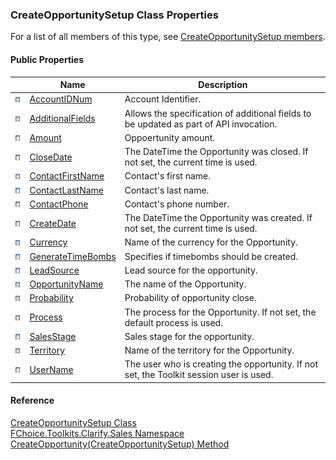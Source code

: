 ﻿### CreateOpportunitySetup Class Properties

For a list of all members of this type, see [CreateOpportunitySetup members](FChoice.Toolkits.Clarify~FChoice.Toolkits.Clarify.Sales.CreateOpportunitySetup_members.md).

#### Public Properties

|   | Name | Description |
| --- | --- | --- |
| ![Public Property](dotnetimages/publicProperty.png) | [AccountIDNum](FChoice.Toolkits.Clarify~FChoice.Toolkits.Clarify.Sales.CreateOpportunitySetup~AccountIDNum.md) | Account Identifier.   |
| ![Public Property](dotnetimages/publicProperty.png) | [AdditionalFields](FChoice.Toolkits.Clarify~FChoice.Toolkits.Clarify.Sales.CreateOpportunitySetup~AdditionalFields.md) | Allows the specification of additional fields to be updated as part of API invocation.   |
| ![Public Property](dotnetimages/publicProperty.png) | [Amount](FChoice.Toolkits.Clarify~FChoice.Toolkits.Clarify.Sales.CreateOpportunitySetup~Amount.md) | Oppoertunity amount.   |
| ![Public Property](dotnetimages/publicProperty.png) | [CloseDate](FChoice.Toolkits.Clarify~FChoice.Toolkits.Clarify.Sales.CreateOpportunitySetup~CloseDate.md) | The DateTime the Opportunity was closed. If not set, the current time is used.   |
| ![Public Property](dotnetimages/publicProperty.png) | [ContactFirstName](FChoice.Toolkits.Clarify~FChoice.Toolkits.Clarify.Sales.CreateOpportunitySetup~ContactFirstName.md) | Contact's first name.   |
| ![Public Property](dotnetimages/publicProperty.png) | [ContactLastName](FChoice.Toolkits.Clarify~FChoice.Toolkits.Clarify.Sales.CreateOpportunitySetup~ContactLastName.md) | Contact's last name.   |
| ![Public Property](dotnetimages/publicProperty.png) | [ContactPhone](FChoice.Toolkits.Clarify~FChoice.Toolkits.Clarify.Sales.CreateOpportunitySetup~ContactPhone.md) | Contact's phone number.   |
| ![Public Property](dotnetimages/publicProperty.png) | [CreateDate](FChoice.Toolkits.Clarify~FChoice.Toolkits.Clarify.Sales.CreateOpportunitySetup~CreateDate.md) | The DateTime the Opportunity was created. If not set, the current time is used.   |
| ![Public Property](dotnetimages/publicProperty.png) | [Currency](FChoice.Toolkits.Clarify~FChoice.Toolkits.Clarify.Sales.CreateOpportunitySetup~Currency.md) | Name of the currency for the Opportunity.   |
| ![Public Property](dotnetimages/publicProperty.png) | [GenerateTimeBombs](FChoice.Toolkits.Clarify~FChoice.Toolkits.Clarify.Sales.CreateOpportunitySetup~GenerateTimeBombs.md) | Specifies if timebombs should be created.   |
| ![Public Property](dotnetimages/publicProperty.png) | [LeadSource](FChoice.Toolkits.Clarify~FChoice.Toolkits.Clarify.Sales.CreateOpportunitySetup~LeadSource.md) | Lead source for the opportunity.   |
| ![Public Property](dotnetimages/publicProperty.png) | [OpportunityName](FChoice.Toolkits.Clarify~FChoice.Toolkits.Clarify.Sales.CreateOpportunitySetup~OpportunityName.md) | The name of the Opportunity.   |
| ![Public Property](dotnetimages/publicProperty.png) | [Probability](FChoice.Toolkits.Clarify~FChoice.Toolkits.Clarify.Sales.CreateOpportunitySetup~Probability.md) | Probability of opportunity close.   |
| ![Public Property](dotnetimages/publicProperty.png) | [Process](FChoice.Toolkits.Clarify~FChoice.Toolkits.Clarify.Sales.CreateOpportunitySetup~Process.md) | The process for the Opportunity. If not set, the default process is used.   |
| ![Public Property](dotnetimages/publicProperty.png) | [SalesStage](FChoice.Toolkits.Clarify~FChoice.Toolkits.Clarify.Sales.CreateOpportunitySetup~SalesStage.md) | Sales stage for the opportunity.   |
| ![Public Property](dotnetimages/publicProperty.png) | [Territory](FChoice.Toolkits.Clarify~FChoice.Toolkits.Clarify.Sales.CreateOpportunitySetup~Territory.md) | Name of the territory for the Opportunity.   |
| ![Public Property](dotnetimages/publicProperty.png) | [UserName](FChoice.Toolkits.Clarify~FChoice.Toolkits.Clarify.Sales.CreateOpportunitySetup~UserName.md) | The user who is creating the opportunity. If not set, the Toolkit session user is used.   |





#### Reference

[CreateOpportunitySetup Class](FChoice.Toolkits.Clarify~FChoice.Toolkits.Clarify.Sales.CreateOpportunitySetup.md)  
[FChoice.Toolkits.Clarify.Sales Namespace](FChoice.Toolkits.Clarify~FChoice.Toolkits.Clarify.Sales_namespace.md)  
[CreateOpportunity(CreateOpportunitySetup) Method](FChoice.Toolkits.Clarify~FChoice.Toolkits.Clarify.Sales.SalesToolkit~CreateOpportunity(CreateOpportunitySetup).md)